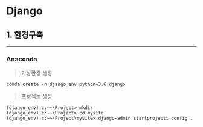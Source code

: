 # Django
## 1. 환경구축
---
### Anaconda

> 가상환경 생성

~~~
conda create -n django_env python=3.6 django
~~~

> 프로젝트 생성

~~~
(django_env) c:~~\Project> mkdir
(django_env) c:~~\Project> cd mysite
(django_env) c:~~\Project\mysite> django-admin startprojectt config .
~~~
